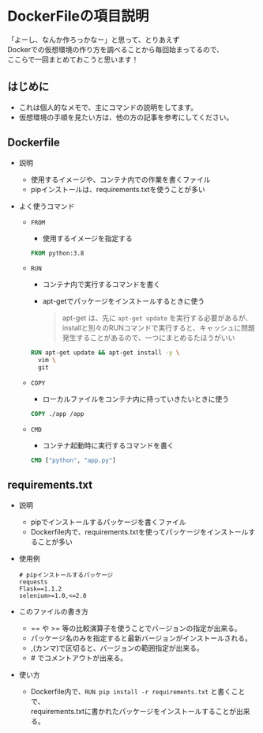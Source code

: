 # DockerFileの項目説明

「よーし、なんか作ろっかなー」と思って、とりあえず  
Dockerでの仮想環境の作り方を調べることから毎回始まってるので、  
ここらで一回まとめておこうと思います！

## はじめに
- これは個人的なメモで、主にコマンドの説明をしてます。  
- 仮想環境の手順を見たい方は、他の方の記事を参考にしてください。

## Dockerfile
- 説明
  - 使用するイメージや、コンテナ内での作業を書くファイル
  - pipインストールは、requirements.txtを使うことが多い

- よく使うコマンド
  - `FROM`
    - 使用するイメージを指定する

    ```Dockerfile
    FROM python:3.8
    ```

  - `RUN`
    - コンテナ内で実行するコマンドを書く
    - apt-getでパッケージをインストールするときに使う

      > apt-get は、先に `apt-get update` を実行する必要があるが、
      > installと別々のRUNコマンドで実行すると、キャッシュに問題発生することがあるので、一つにまとめるたほうがいい

    ```Dockerfile
    RUN apt-get update && apt-get install -y \
      vim \
      git
    ```

  - `COPY`
    - ローカルファイルをコンテナ内に持っていきたいときに使う

    ```Dockerfile
    COPY ./app /app
    ```

  - `CMD`
    - コンテナ起動時に実行するコマンドを書く

    ```Dockerfile
    CMD ["python", "app.py"]
    ```

## requirements.txt
- 説明
  - pipでインストールするパッケージを書くファイル
  - Dockerfile内で、requirements.txtを使ってパッケージをインストールすることが多い

- 使用例
  ```
  # pipインストールするパッケージ
  requests
  Flask==1.1.2
  selenium>=1.0,<=2.0
  ```
- このファイルの書き方
   - == や >= 等の比較演算子を使うことでバージョンの指定が出来る。  
   - パッケージ名のみを指定すると最新バージョンがインストールされる。  
   - ,(カンマ)で区切ると、バージョンの範囲指定が出来る。  
   - \# でコメントアウトが出来る。


- 使い方
  - Dockerfile内で、`RUN pip install -r requirements.txt` と書くことで、  
    requirements.txtに書かれたパッケージをインストールすることが出来る。

